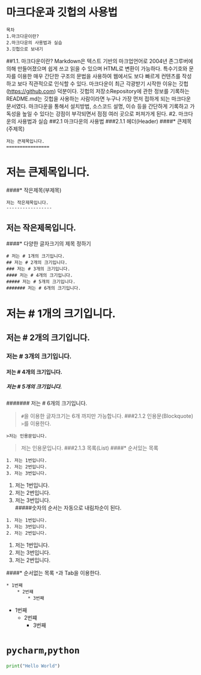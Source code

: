 # 마크다운과 깃헙의 사용법
    목차
    1.마크다운이란?
    2.마크다운의 사용법과 실습
    3.깃헙으로 보내기
 ##1.1. 마크다운이란?
Markdown은 텍스트 기반의 마크업언어로 2004년 존그루버에 의해 만들어졌으며 쉽게 쓰고 읽을 수 있으며 
HTML로 변환이 가능하다. 특수기호와 문자를 이용한 매우 간단한 구조의 문법을 사용하여 웹에서도 보다 빠르게 
컨텐츠를 작성하고 보다 직관적으로 인식할 수 있다. 마크다운이 최근 각광받기 시작한 이유는 깃헙(https://github.com) 
덕분이다. 깃헙의 저장소Repository에 관한 정보를 기록하는 README.md는 깃헙을 사용하는 사람이라면 누구나 가장 먼저 
접하게 되는 마크다운 문서였다. 마크다운을 통해서 설치방법, 소스코드 설명, 이슈 등을 간단하게 기록하고 가독성을 
높일 수 있다는 강점이 부각되면서 점점 여러 곳으로 퍼져가게 된다.
#2. 마크다운의 사용법과 실습
##2.1 마크다운의 사용법
###2.1.1 헤더(Header)
####* 큰제목(주제목)
```
저는 큰제목입니다.
================
```
저는 큰제목입니다.
================
####* 작은제목(부제목)
```
저는 작은제목입니다.
-----------------
```
저는 작은제목입니다.
------------------
####* 다양한 글자크기의 제목 정하기
````
# 저는 # 1개의 크기입니다.
## 저는 # 2개의 크기입니다.
### 저는 # 3개의 크기입니다.
#### 저는 # 4개의 크기입니다.
##### 저는 # 5개의 크기입니다.
####### 저는 # 6개의 크기입니다.
````
# 저는 # 1개의 크기입니다.
## 저는 # 2개의 크기입니다.
### 저는 # 3개의 크기입니다.
#### 저는 # 4개의 크기입니다.
##### 저는 # 5개의 크기입니다.
####### 저는 # 6개의 크기입니다.
>`#`을 이용한 글자크기는 6개 까지만 가능합니다.
###2.1.2 인용문(Blockquote)
`>`를 이용한다.
````
>저는 인용문입니다.
````
>저는 인용문입니다.
###2.1.3 목록(List)
####* 순서있는 목록
````
1. 저는 1번입니다.
2. 저는 2번입니다.
3. 저는 3번입니다.
````
1. 저는 1번입니다.
2. 저는 2번입니다.
3. 저는 3번입니다.    
#####숫자의 순서는 자동으로 내림차순이 된다.
````
1. 저는 1번입니다.
3. 저는 3번입니다.
2. 저는 2번입니다.
````
1. 저는 1번입니다.
3. 저는 3번입니다.
2. 저는 2번입니다.  

####* 순서없는 목록
`*`과 Tab을 이용한다.
````
* 1번째
    * 2번쨰
        * 3번째
````
* 1번째
    * 2번쨰
        * 3번째
        

# `pycharm`,`python`
```python
print("Hello World")
```